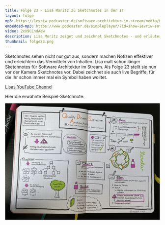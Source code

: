 ```yaml
---
title: Folge 23 - Lisa Moritz zu Sketchnotes in der IT
layout: folge
mp3: https://1evriw.podcaster.de/software-architektur-im-stream/media/LisaMoritz.mp3
embedded-mp3: https://www.podcaster.de/simpleplayer/?id=show~1evriw~software-architektur-im-stream~pod-6081761121cb2053178822&v=1619097352
video: 2xX9CCndAew
description: Lisa Moritz zeiget und zeichnet Sketchnotes - und erläutert wofür sie gerade in der IT gut sind.
thumbnail: folge23.png
---
```

Sketchnotes sehen nicht nur gut aus, sondern machen Notizen effektiver
und erleichtern das Vermitteln von Inhalten. Lisa malt schon länger
Sketchnotes für Software Architektur im Stream. Als Folge 23 stellt
sie nun vor der Kamera Sketchnotes vor. Dabei zeichnet sie auch live
Begriffe, für die Ihr schon immer mal ein Symbol haben wolltet.

[Lisas YouTube Channel](https://www.youtube.com/channel/UCuZs1YPHHn8PpSiZsPKbtLA)

Hier die erwähnte Beispiel-Sketchnote:

![Beispiel-Sketchnote](/sketchnotes/folge23.jpg "Beispiel-Sketchnote")
